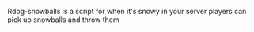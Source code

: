 Rdog-snowballs is a script for when it's snowy in your server players can pick up snowballs and throw them 
